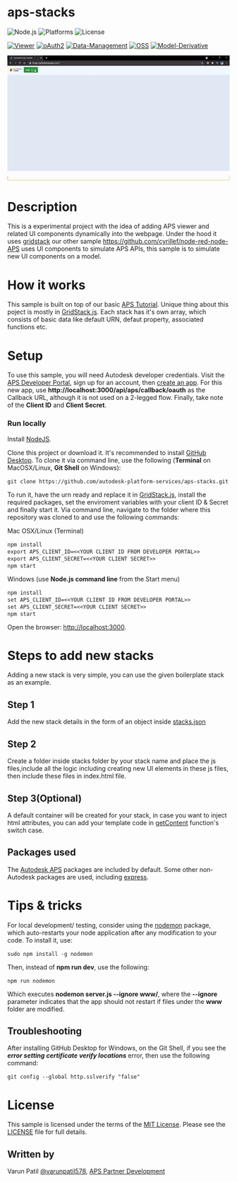 # aps-stacks

![Node.js](https://img.shields.io/badge/node-%3E%3D%2010.0.0-brightgreen.svg)
![Platforms](https://img.shields.io/badge/platform-windows%20%7C%20osx%20%7C%20linux-lightgray.svg)
![License](https://img.shields.io/badge/license-MIT-green.svg)

[![Viewer](https://img.shields.io/badge/Viewer-v7-green.svg)](http://developer.autodesk.com/)
[![oAuth2](https://img.shields.io/badge/oAuth2-v2-green.svg)](http://developer.autodesk.com/)
[![Data-Management](https://img.shields.io/badge/Data%20Management-v2-green.svg)](http://developer.autodesk.com/)
[![OSS](https://img.shields.io/badge/OSS-v2-green.svg)](http://developer.autodesk.com/)
[![Model-Derivative](https://img.shields.io/badge/Model%20Derivative-v2-green.svg)](http://developer.autodesk.com/)

![thumbnail](https://raw.githubusercontent.com/autodesk-platform-services/aps-stacks/master/thumbnail.gif)

# Description

This is a experimental project with the idea of adding APS viewer and related UI components dynamically into the webpage.
Under the hood it uses [gridstack](https://gridstackjs.com/) our other sample https://github.com/cyrillef/node-red-node-APS uses UI components to simulate APS APIs, this sample is to simulate new UI components on a model.

# How it works

This sample is built on top of our basic [APS Tutorial](https://tutorials.autodesk.io). Unique thing about this poject is mostly in [GridStack.js](https://github.com/autodesk-platform-services/aps-stacks/blob/master/public/js/GridStack.js).
Each stack has it's own array, which consists of basic data like default URN, defaut property, associated functions etc.

# Setup

To use this sample, you will need Autodesk developer credentials. Visit the [APS Developer Portal](https://aps.autodesk.com), sign up for an account, then [create an app](https://aps.autodesk.com/myapps/create). For this new app, use **http://localhost:3000/api/aps/callback/oauth** as the Callback URL, although it is not used on a 2-legged flow. Finally, take note of the **Client ID** and **Client Secret**.

### Run locally

Install [NodeJS](https://nodejs.org).

Clone this project or download it. It's recommended to install [GitHub Desktop](https://desktop.github.com/). To clone it via command line, use the following (**Terminal** on MacOSX/Linux, **Git Shell** on Windows):

    git clone https://github.com/autodesk-platform-services/aps-stacks.git
    

To run it, have the urn ready and replace it in [GridStack.js](https://github.com/autodesk-platform-services/aps-stacks/blob/master/public/js/GridStack.js#L5), install the required packages, set the enviroment variables with your client ID & Secret and finally start it. Via command line, navigate to the folder where this repository was cloned to and use the following commands:

Mac OSX/Linux (Terminal)

    npm install
    export APS_CLIENT_ID=<<YOUR CLIENT ID FROM DEVELOPER PORTAL>>
    export APS_CLIENT_SECRET=<<YOUR CLIENT SECRET>>
    npm start

Windows (use **Node.js command line** from the Start menu)

    npm install
    set APS_CLIENT_ID=<<YOUR CLIENT ID FROM DEVELOPER PORTAL>>
    set APS_CLIENT_SECRET=<<YOUR CLIENT SECRET>>
    npm start

Open the browser: [http://localhost:3000](http://localhost:3000).

# Steps to add new stacks
Adding a new stack is very simple, you can use the given boilerplate stack as an example.

## Step 1
Add the new stack details in the form of an object inside [stacks.json](https://github.com/autodesk-platform-services/aps-stacks/blob/master/public/js/stacks.json)

## Step 2
Create a folder inside stacks folder by your stack name and place the js files,include all the logic including creating new UI elements in these js files, then include these files in index.html file.

## Step 3(Optional)
A default container will be created for your stack, in case you want to inject html attributes, you can add your template code in [getContent](https://github.com/autodesk-platform-services/aps-stacks/blob/master/public/js/GridStack.js#L35) function's switch case.

## Packages used

The [Autodesk APS](https://www.npmjs.com/package/APS-apis) packages are included by default. Some other non-Autodesk packages are used, including [express](https://www.npmjs.com/package/express).

# Tips & tricks

For local development/ testing, consider using the [nodemon](https://www.npmjs.com/package/nodemon) package, which auto-restarts your node application after any modification to your code. To install it, use:

    sudo npm install -g nodemon

Then, instead of **npm run dev**, use the following:

    npm run nodemon

Which executes **nodemon server.js --ignore www/**, where the **--ignore** parameter indicates that the app should not restart if files under the **www** folder are modified.

## Troubleshooting

After installing GitHub Desktop for Windows, on the Git Shell, if you see the ***error setting certificate verify locations*** error, then use the following command:

    git config --global http.sslverify "false"

# License

This sample is licensed under the terms of the [MIT License](http://opensource.org/licenses/MIT).
Please see the [LICENSE](LICENSE) file for full details.

## Written by

Varun Patil [@varunpatil578](https://twitter.com/varunpatil578), [APS Partner Development](http://APS.autodesk.com)
